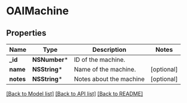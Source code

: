 # OAIMachine

## Properties
Name | Type | Description | Notes
------------ | ------------- | ------------- | -------------
**_id** | **NSNumber*** | ID of the machine. | 
**name** | **NSString*** | Name of the machine. | [optional] 
**notes** | **NSString*** | Notes about the machine | [optional] 

[[Back to Model list]](../README.md#documentation-for-models) [[Back to API list]](../README.md#documentation-for-api-endpoints) [[Back to README]](../README.md)


